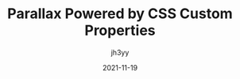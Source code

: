 ---
author: jh3yy
date: 2021-11-19
permalink: false
publisher: css
tags:
  - css
  - custom-properties
target_url: https://css-tricks.com/parallax-powered-by-css-custom-properties/
title: Parallax Powered by CSS Custom Properties
---